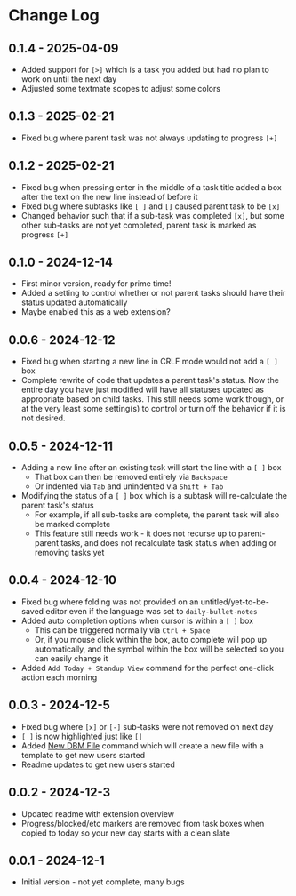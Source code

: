 # Change Log


## 0.1.4 - 2025-04-09

* Added support for `[>]` which is a task you added but had no plan to work on until the next day
* Adjusted some textmate scopes to adjust some colors

## 0.1.3 - 2025-02-21

* Fixed bug where parent task was not always updating to progress `[+]`

## 0.1.2 - 2025-02-21

* Fixed bug when pressing enter in the middle of a task title added a box after the text on the new line instead of before it
* Fixed bug where subtasks like `[ ]` and `[]` caused parent task to be `[x]`
* Changed behavior such that if a sub-task was completed `[x]`, but some other sub-tasks are not yet completed, parent task is marked as progress `[+]`

## 0.1.0 - 2024-12-14

* First minor version, ready for prime time!
* Added a setting to control whether or not parent tasks should have their status updated automatically
* Maybe enabled this as a web extension?

## 0.0.6 - 2024-12-12

* Fixed bug when starting a new line in CRLF mode would not add a `[ ]` box
* Complete rewrite of code that updates a parent task's status. Now the entire day you have just modified will have all statuses updated as appropriate based on child tasks. This still needs some work though, or at the very least some setting(s) to control or turn off the behavior if it is not desired.

## 0.0.5 - 2024-12-11

* Adding a new line after an existing task will start the line with a `[ ]` box
  * That box can then be removed entirely via `Backspace`
  * Or indented via `Tab` and unindented via `Shift + Tab`
* Modifying the status of a `[ ]` box which is a subtask will re-calculate the parent task's status
  * For example, if all sub-tasks are complete, the parent task will also be marked complete
  * This feature still needs work - it does not recurse up to parent-parent tasks, and does not recalculate task status when adding or removing tasks yet

## 0.0.4 - 2024-12-10

* Fixed bug where folding was not provided on an untitled/yet-to-be-saved editor even if the language was set to `daily-bullet-notes`
* Added auto completion options when cursor is within a `[ ]` box
  * This can be triggered normally via `Ctrl + Space`
  * Or, if you mouse click within the box, auto complete will pop up automatically, and the symbol within the box will be selected so you can easily change it
* Added `Add Today + Standup View` command for the perfect one-click action each morning

## 0.0.3 - 2024-12-5

* Fixed bug where `[x]` or `[-]` sub-tasks were not removed on next day
* `[ ]` is now highlighted just like `[]`
* Added [New DBM File](command:daily-bullet-notes.newFile) command which will create a new file with a template to get new users started
* Readme updates to get new users started

## 0.0.2 - 2024-12-3

* Updated readme with extension overview
* Progress/blocked/etc markers are removed from task boxes when copied to today so your new day starts with a clean slate

## 0.0.1 - 2024-12-1

* Initial version - not yet complete, many bugs